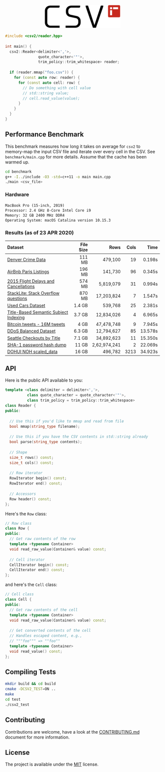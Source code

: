 <p align="center">
  <img height="75" src="img/logo.png" alt="csv2"/>
</p>

```cpp
#include <csv2/reader.hpp>

int main() {
  csv2::Reader<delimiter<','>, 
               quote_character<'"'>, 
               trim_policy::trim_whitespace> reader;
               
  if (reader.mmap("foo.csv")) {
    for (const auto row: reader) {
      for (const auto cell: row) {
        // Do something with cell value
        // std::string value;
        // cell.read_value(value);
      }
    }
  }
}
```

## Performance Benchmark

This benchmark measures how long it takes on average for `csv2` to memory-map the input CSV file and iterate over every cell in the CSV. See `benchmark/main.cpp` for more details. Assume that the cache has been warmed up.

```bash
cd benchmark
g++ -I../include -O3 -std=c++11 -o main main.cpp
./main <csv_file>
```

### Hardware 

```
MacBook Pro (15-inch, 2019)
Processor: 2.4 GHz 8-Core Intel Core i9
Memory: 32 GB 2400 MHz DDR4
Operating System: macOS Catalina version 10.15.3
```

### Results (as of 23 APR 2020)

| Dataset | File Size | Rows | Cols | Time |
|:---     |       ---:|  ---:|  ---:|  ---:|
| [Denver Crime Data](https://www.kaggle.com/paultimothymooney/denver-crime-data) | 111 MB | 479,100 | 19 | 0.198s |
| [AirBnb Paris Listings](https://www.kaggle.com/juliatb/airbnb-paris) | 196 MB | 141,730 | 96 | 0.345s |
| [2015 Flight Delays and Cancellations](https://www.kaggle.com/usdot/flight-delays) | 574 MB | 5,819,079 | 31 | 0.994s |
| [StackLite: Stack Overflow questions](https://www.kaggle.com/stackoverflow/stacklite) | 870 MB | 17,203,824 | 7 | 1.547s |
| [Used Cars Dataset](https://www.kaggle.com/austinreese/craigslist-carstrucks-data) | 1.4 GB | 539,768 | 25 | 2.381s |
| [Title-Based Semantic Subject Indexing](https://www.kaggle.com/hsrobo/titlebased-semantic-subject-indexing) | 3.7 GB | 12,834,026 | 4 | 6.965s|
| [Bitcoin tweets - 16M tweets](https://www.kaggle.com/alaix14/bitcoin-tweets-20160101-to-20190329) | 4 GB | 47,478,748 | 9 | 7.945s |
| [DDoS Balanced Dataset](https://www.kaggle.com/devendra416/ddos-datasets) | 6.3 GB | 12,794,627 | 85 | 13.578s |
| [Seattle Checkouts by Title](https://www.kaggle.com/city-of-seattle/seattle-checkouts-by-title) | 7.1 GB | 34,892,623 | 11 | 15.350s |
| [SHA-1 password hash dump](https://www.kaggle.com/urvishramaiya/have-i-been-pwnd) | 11 GB | 2,62,974,241 | 2 | 22.069s |
| [DOHUI NOH scaled_data](https://www.kaggle.com/seaa0612/scaled-data) | 16 GB | 496,782 | 3213 | 34.923s |

## API

Here is the public API available to you:

```cpp
template <class delimiter = delimiter<','>, 
          class quote_character = quote_character<'"'>,
          class trim_policy = trim_policy::trim_whitespace>
class Reader {
public:
  
  // Use this if you'd like to mmap and read from file
  bool mmap(string_type filename);

  // Use this if you have the CSV contents in std::string already
  bool parse(string_type contents);

  // Shape
  size_t rows() const;
  size_t cols() const;
  
  // Row iterator
  RowIterator begin() const;
  RowIterator end() const;

  // Accessors
  Row header() const;
};
```

Here's the `Row` class:

```cpp
// Row class
class Row {
public:
  // Get raw contents of the row
  template <typename Container>
  void read_raw_value(Container& value) const;
  
  // Cell iterator
  CellIterator begin() const;
  CellIterator end() const;
};
```

and here's the `Cell` class:

```cpp
// Cell class
class Cell {
public:
  // Get raw contents of the cell
  template <typename Container>
  void read_raw_value(Container& value) const;
  
  // Get converted contents of the cell
  // Handles escaped content, e.g., 
  // """foo""" => ""foo""
  template <typename Container>
  void read_value() const;
};
```

## Compiling Tests

```bash
mkdir build && cd build
cmake -DCSV2_TEST=ON ..
make
cd test
./csv2_test
```

## Contributing
Contributions are welcome, have a look at the [CONTRIBUTING.md](CONTRIBUTING.md) document for more information.

## License
The project is available under the [MIT](https://opensource.org/licenses/MIT) license.
